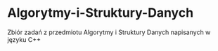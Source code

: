 # Algorytmy-i-Struktury-Danych

Zbiór zadań z przedmiotu Algorytmy i Struktury Danych napisanych w języku C++
